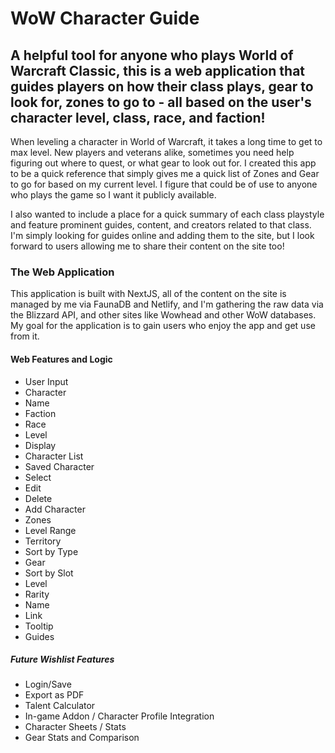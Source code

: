 # WoW Character Guide

## A helpful tool for anyone who plays World of Warcraft Classic, this is a web application that guides players on how their class plays, gear to look for, zones to go to - all based on the user's character level, class, race, and faction!

When leveling a character in World of Warcraft, it takes a long time to get to max level.  New players and veterans alike, sometimes you need help figuring out where to quest, or what gear to look out for.  I created this app to be a quick reference that simply gives me a quick list of Zones and Gear to go for based on my current level.  I figure that could be of use to anyone who plays the game so I want it publicly available.

I also wanted to include a place for a quick summary of each class playstyle and feature prominent guides, content, and creators related to that class.  I'm simply looking for guides online and adding them to the site, but I look forward to users allowing me to share their content on the site too!

### The Web Application

This application is built with NextJS, all of the content on the site is managed by me via FaunaDB and Netlify, and I'm gathering the raw data via the Blizzard API, and other sites like Wowhead and other WoW databases.  My goal for the application is to gain users who enjoy the app and get use from it.

#### Web Features and Logic

- User Input
 - Character
  - Name
  - Faction
  - Race
  - Level
- Display
 - Character List
  - Saved Character
   - Select
   - Edit
   - Delete
  - Add Character
 - Zones
  - Level Range
  - Territory
  - Sort by Type
 - Gear
  - Sort by Slot
   - Level
   - Rarity
   - Name
   - Link
   - Tooltip
 - Guides

##### Future Wishlist Features
- Login/Save
- Export as PDF
- Talent Calculator
- In-game Addon / Character Profile Integration
- Character Sheets / Stats
- Gear Stats and Comparison
